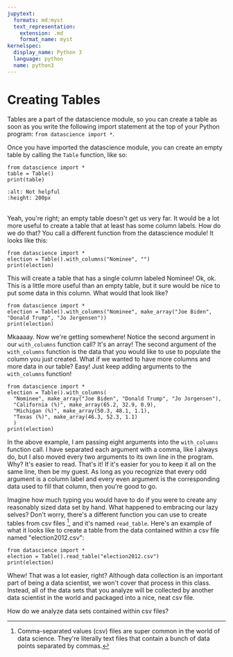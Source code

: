 ```yaml
---
jupytext:
  formats: md:myst
  text_representation:
    extension: .md
    format_name: myst
kernelspec:
  display_name: Python 3
  language: python
  name: python3
---
```


Creating Tables
===============

Tables are a part of the datascience module, so you can create a table as soon as you write the following import statement at the top of your Python program: `from datascience import *`.

Once you have imported the datascience module, you can create an empty table by calling the `Table` function, like so:

```{code-cell}Python
from datascience import *
table = Table()
print(table)
```
```{image} https://media3.giphy.com/media/YTDZnDjiGQnCzu7mh6/200.gif
:alt: Not helpful
:height: 200px
```

<br>Yeah, you're right; an empty table doesn't get us very far. It would be a lot more useful to create a table that at least has some column labels. How do we do that? You call a different function from the datascience module! It looks like this:

```{code-cell}Python
from datascience import *
election = Table().with_columns("Nominee", "")
print(election)
```

This will create a table that has a single column labeled Nominee! Ok, ok. This is a little more useful than an empty table, but it sure would be nice to put some data in this column. What would that look like?

```{code-cell}Python
from datascience import *
election = Table().with_columns("Nominee", make_array("Joe Biden", "Donald Trump", "Jo Jorgensen"))
print(election)
```

Mkaaaay. Now we're getting somewhere! Notice the second argument in our `with_columns` function call? It's an array! The second argument of the `with_columns` function is the data that you would like to use to populate the column you just created. What if we wanted to have more columns and more data in our table? Easy! Just keep adding arguments to the `with_columns` function!

```{code-cell}Python
from datascience import *
election = Table().with_columns(
  "Nominee", make_array("Joe Biden", "Donald Trump", "Jo Jorgensen"),
  "California (%)", make_array(65.2, 32.9, 0.9),
  "Michigan (%)", make_array(50.3, 48.1, 1.1),
  "Texas (%)", make_array(46.3, 52.3, 1.1)
  )
print(election)
```
In the above example, I am passing eight arguments into the `with_columns` function call. I have separated each argument with a comma, like I always do, but I also moved every two arguments to its own line in the program. Why? It's easier to read. That's it! If it's easier for you to keep it all on the same line, then be my guest. As long as you recognize that every odd argument is a column label and every even argument is the corresponding data used to fill that column, then you're good to go.

Imagine how much typing you would have to do if you were to create any reasonably sized data set by hand. What happened to embracing our lazy selves? Don't worry, there's a different function you can use to create tables from csv files [^*], and it's named `read_table`. Here's an example of what it looks like to create a table from the data contained within a csv file named "election2012.csv":
```{code-cell}Python
from datascience import *
election = Table().read_table("election2012.csv")
print(election)
```
Whew! That was a lot easier, right? Although data collection is an important part of being a data scientist, we won't cover that process in this class. Instead, all of the data sets that you analyze will be collected by another data scientist in the world and packaged into a nice, neat csv file.

How do we analyze data sets contained within csv files?

[^*]: Comma-separated values (csv) files are super common in the world of data science. They're literally text files that contain a bunch of data points separated by commas.
